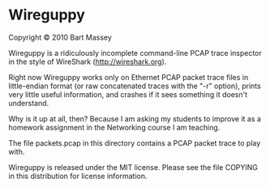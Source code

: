 # Wireguppy
Copyright © 2010 Bart Massey

Wireguppy is a ridiculously incomplete command-line PCAP
trace inspector in the style of WireShark
(http://wireshark.org).

Right now Wireguppy works only on Ethernet PCAP packet trace
files in little-endian format (or raw concatenated traces
with the "-r" option), prints very little useful
information, and crashes if it sees something it doesn't
understand.

Why is it up at all, then? Because I am asking my students to
improve it as a homework assignment in the Networking course
I am teaching.

The file packets.pcap in this directory contains a PCAP
packet trace to play with.

Wireguppy is released under the MIT license. Please see the
file COPYING in this distribution for license information.
